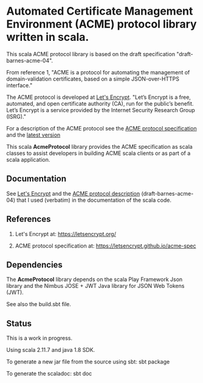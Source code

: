 # Automated Certificate Management Environment (ACME) protocol library written in scala.

This scala ACME protocol library is based on the draft specification "draft-barnes-acme-04".

From reference 1, "ACME is a protocol for automating the management of domain-validation certificates,
based on a simple JSON-over-HTTPS interface."

The ACME protocol is developed at [Let's Encrypt](https://letsencrypt.org/). "Let’s Encrypt is a free, automated, and open certificate authority (CA), run for the public’s benefit.
Let’s Encrypt is a service provided by the Internet Security Research Group (ISRG)."

For a description of the ACME protocol see the [ACME protocol specification](https://github.com/letsencrypt/acme-spec) and
the [latest version](https://letsencrypt.github.io/acme-spec/)

This scala **AcmeProtocol** library provides the ACME specification as scala classes to assist developers in 
building ACME scala clients or as part of a scala application. 

## Documentation

See [Let's Encrypt](https://letsencrypt.org/) and the [ACME protocol description](https://letsencrypt.github.io/acme-spec/)
 (draft-barnes-acme-04) that I used (verbatim) in the documentation of the scala code.

## References

1) Let's Encrypt at: https://letsencrypt.org/

2) ACME protocol specification at: https://letsencrypt.github.io/acme-spec

## Dependencies

The **AcmeProtocol** library depends on the scala Play Framework Json library and the Nimbus JOSE + JWT Java library for JSON Web Tokens (JWT).

See also the build.sbt file.

## Status

This is a work in progress.

Using scala 2.11.7 and java 1.8 SDK.

To generate a new jar file from the source using sbt: sbt package

To generate the scaladoc: sbt doc
